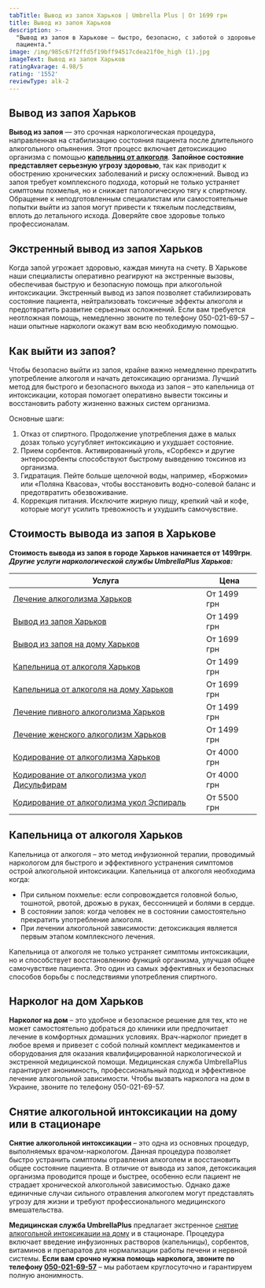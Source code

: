 ```yaml
---
tabTitle: Вывод из запоя Харьков | Umbrella Plus | От 1699 грн
title: Вывод из запоя Харьков
description: >-
  "Вывод из запоя в Харькове — быстро, безопасно, с заботой о здоровье
  пациента."
image: /img/985c67f2ffd5f19bff94517cdea21f0e_high (1).jpg
imageText: Вывод из запоя Харьков
ratingAvarage: 4.98/5
rating: '1552'
reviewType: alk-2
---
```


## Вывод из запоя Харьков

**Вывод из запоя** — это срочная наркологическая процедура, направленная на стабилизацию состояния пациента после длительного алкогольного опьянения. Этот процесс включает детоксикацию организма с помощью **[капельниц от алкоголя](https://umbrella-plus.com.ua/kharkiv/kapelnica_ot_alkogola_kharkiv/)**. **Запойное состояние представляет серьезную угрозу здоровью**, так как приводит к обострению хронических заболеваний и риску осложнений. Вывод из запоя требует комплексного подхода, который не только устраняет симптомы похмелья, но и снижает патологическую тягу к спиртному. Обращение к неподготовленным специалистам или самостоятельные попытки выйти из запоя могут привести к тяжелым последствиям, вплоть до летального исхода. Доверяйте свое здоровье только профессионалам.

## Экстренный вывод из запоя Харьков

Когда запой угрожает здоровью, каждая минута на счету. В Харькове наши специалисты оперативно реагируют на экстренные вызовы, обеспечивая быструю и безопасную помощь при алкогольной интоксикации. Экстренный вывод из запоя позволяет стабилизировать состояние пациента, нейтрализовать токсичные эффекты алкоголя и предотвратить развитие серьезных осложнений. Если вам требуется неотложная помощь, немедленно звоните по телефону 050-021-69-57 – наши опытные наркологи окажут вам всю необходимую помощью.

## Как выйти из запоя?

Чтобы безопасно выйти из запоя, крайне важно немедленно прекратить употребление алкоголя и начать детоксикацию организма. Лучший метод для быстрого и безопасного выхода из запоя – это капельница от интоксикации, которая помогает оперативно вывести токсины и восстановить работу жизненно важных систем организма.

Основные шаги:

1. Отказ от спиртного. Продолжение употребления даже в малых дозах только усугубляет интоксикацию и ухудшает состояние. 
2. Прием сорбентов. Активированный уголь, «Сорбекс» и другие энтеросорбенты способствуют быстрому выведению токсинов из организма. 
3. Гидратация. Пейте больше щелочной воды, например, «Боржоми» или «Поляна Квасова», чтобы восстановить водно-солевой баланс и предотвратить обезвоживание. 
4. Коррекция питания. Исключите жирную пищу, крепкий чай и кофе, которые могут усилить тревожность и ухудшить самочувствие.

## Стоимость вывода из запоя в Харькове

**Стоимость вывода из запоя в городе Харьков начинается от 1499грн**. ***Другие услуги наркологической службы UmbrellaPlus Харьков:***

| Услуга                                                                                                                         | Цена        |
| ------------------------------------------------------------------------------------------------------------------------------ | ----------- |
| [Лечение алкоголизма Харьков](https://umbrella-plus.com.ua/kharkiv/lechenie-alkogolizma-kharkiv/)                              | От 1499 грн |
| [Вывод из запоя Харьков](https://umbrella-plus.com.ua/kharkiv/vivod-iz-zapoia-kharkiv/)                                        | От 1499 грн |
| [Вывод из запоя на дому Харьков](https://umbrella-plus.com.ua/kharkiv/vivod-iz-zapoia-na-domy-kharkiv/)                        | От 1699 грн |
| [Капельница от алкоголя Харьков](https://umbrella-plus.com.ua/kharkiv/kapelnica_ot_alkogola_kharkiv/)                          | От 1499 грн |
| [Капельница от алкоголя на дому Харьков](https://umbrella-plus.com.ua/kharkiv/kapelnica_ot_alkogola_na_domy_kharkiv/)          | От 1699 грн |
| [Лечение пивного алкоголизма Харьков](https://umbrella-plus.com.ua/kharkiv/lechenie-pivnogo-alkogolizma-kharkiv/)              | От 1499 грн |
| [Лечение женского алкоголизм Харьков](https://umbrella-plus.com.ua/kharkiv/lechenie-jenskogo-alkogolizma-kharkiv/)             | От 1499 грн |
| [Кодирование от алкоголизма Харьков](https://umbrella-plus.com.ua/kharkiv/kodirovka-ot-alkogolia-kharkiv/)                     | От 4000 грн |
| [Кодирование от алкоголизма укол Дисульфирам](https://umbrella-plus.com.ua/kharkiv/kodirovka-ot-alkogolia-disulfiram-kharkiv/) | От 4000 грн |
| [Кодирование от алкоголизма укол Эспираль](https://umbrella-plus.com.ua/kharkiv/kodirovka-ot-alkogolizma-espiarl-kharkiv/)     | От 5500 грн |

## Капельница от алкоголя Харьков

Капельница от алкоголя – это метод инфузионной терапии, проводимый наркологом для быстрого и эффективного устранения симптомов острой алкогольной интоксикации. Капельница от алкоголя необходима когда:

* При сильном похмелье: если сопровождается головной болью, тошнотой, рвотой, дрожью в руках, бессонницей и болями в сердце.
* В состоянии запоя: когда человек не в состоянии самостоятельно прекратить употребление алкоголя.
* При лечении алкогольной зависимости: детоксикация является первым этапом комплексного лечения.

Капельница от алкоголя не только устраняет симптомы интоксикации, но и способствует восстановлению функций организма, улучшая общее самочувствие пациента. Это один из самых эффективных и безопасных способов борьбы с последствиями употребления спиртного.

## Нарколог на дом Харьков

**Нарколог на дом** – это удобное и безопасное решение для тех, кто не может самостоятельно добраться до клиники или предпочитает лечение в комфортных домашних условиях. Врач-нарколог приедет в любое время и привезет с собой полный комплект медикаментов и оборудования для оказания квалифицированной наркологической и экстренной медицинской помощи. Медицинская служба UmbrellaPlus гарантирует анонимность, профессиональный подход и эффективное лечение алкогольной зависимости. Чтобы вызвать нарколога на дом в Украине, звоните по телефону 050-021-69-57.

## Снятие алкогольной интоксикации на дому или в стационаре

**Снятие алкогольной интоксикации** – это одна из основных процедур, выполняемых врачом-наркологом. Данная процедура позволяет быстро устранить симптомы отравления алкоголем и восстановить общее состояние пациента. В отличие от вывода из запоя, детоксикация организма проводится проще и быстрее, особенно если пациент не страдает хронической алкогольной зависимостью. Однако даже единичные случаи сильного отравления алкоголем могут представлять угрозу для жизни и требуют профессионального медицинского вмешательства.

**Медицинская служба UmbrellaPlus** предлагает экстренное [снятие алкогольной интоксикации на дому](https://umbrella-plus.com.ua/kharkiv/kapelnica_ot_alkogola_na_domy_kharkiv/) и в стационаре. Процедура включает введение инфузионных растворов (капельницы), сорбентов, витаминов и препаратов для нормализации работы печени и нервной системы. **Если вам срочно нужна помощь нарколога, звоните по телефону [050-021-69-57](tel:0500216957)** – мы работаем круглосуточно и гарантируем полную анонимность.

